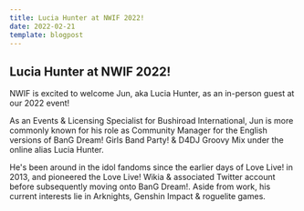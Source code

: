 ```yaml
---
title: Lucia Hunter at NWIF 2022!
date: 2022-02-21
template: blogpost
---
```


## Lucia Hunter at NWIF 2022!

NWIF is excited to welcome Jun, aka Lucia Hunter, as an in-person guest at our 2022 event!

As an Events & Licensing Specialist for Bushiroad International, Jun is more commonly known for his role as Community Manager for the English versions of BanG Dream! Girls Band Party! & D4DJ Groovy Mix under the online alias Lucia Hunter. 

He's been around in the idol fandoms since the earlier days of Love Live! in 2013, and pioneered the Love Live! Wikia & associated Twitter account before subsequently moving onto BanG Dream!. Aside from work, his current interests lie in Arknights, Genshin Impact & roguelite games.